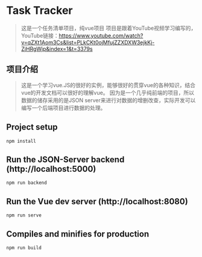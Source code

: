 # Task Tracker

> 这是一个任务清单项目，纯vue项目
> 项目是跟着YouTube视频学习编写的，YouTube链接：https://www.youtube.com/watch?v=qZXt1Aom3Cs&list=PLkCKt0ojMfujZZXDXW3ejkKj-ZjHRgWjp&index=1&t=3379s

## 项目介绍
> 这是一个学习vue.JS的很好的实例，能够很好的贯穿vue的各种知识，结合vue的开发文档可以很好的理解vue。
> 因为是一个几乎纯前端的项目，所以数据的储存采用的是JSON server来进行对数据的增删改查，实际开发可以编写一个后端项目进行数据的处理。

## Project setup

```
npm install
```

## Run the JSON-Server backend (http://localhost:5000)

```
npm run backend
```

## Run the Vue dev server (http://localhost:8080)

```
npm run serve
```

## Compiles and minifies for production

```
npm run build
```

